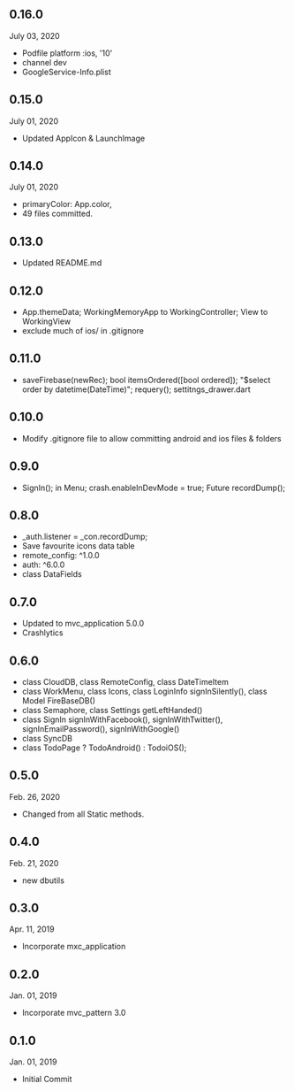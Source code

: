 ## 0.16.0
 July 03, 2020
 - Podfile platform :ios, '10'
 - channel dev
 - GoogleService-Info.plist

## 0.15.0
 July 01, 2020
- Updated AppIcon & LaunchImage

## 0.14.0
 July 01, 2020
- primaryColor: App.color,
- 49 files committed.

## 0.13.0
- Updated README.md

## 0.12.0
- App.themeData; WorkingMemoryApp to WorkingController; View to WorkingView
- exclude much of ios/ in .gitignore

## 0.11.0
- saveFirebase(newRec); bool itemsOrdered([bool ordered]); "$select order by datetime(DateTime)"; requery(); settitngs_drawer.dart

## 0.10.0
- Modify .gitignore file to allow committing android and ios files & folders

## 0.9.0
- SignIn(); in Menu; crash.enableInDevMode = true; Future<bool> recordDump();

## 0.8.0
- _auth.listener = _con.recordDump;
- Save favourite icons data table
- remote_config: ^1.0.0
- auth: ^6.0.0
- class DataFields

## 0.7.0
- Updated to mvc_application 5.0.0 
- Crashlytics

## 0.6.0
- class CloudDB, class RemoteConfig, class DateTimeItem
- class WorkMenu, class Icons, class LoginInfo signInSilently(), class Model FireBaseDB()
- class Semaphore, class Settings getLeftHanded()
- class SignIn signInWithFacebook(), signInWithTwitter(), signInEmailPassword(), signInWithGoogle()
- class SyncDB
- class TodoPage ? TodoAndroid() : TodoiOS();

## 0.5.0
 Feb. 26, 2020
- Changed from all Static methods.

## 0.4.0
 Feb. 21, 2020
- new dbutils

## 0.3.0
 Apr. 11, 2019
- Incorporate mxc_application

## 0.2.0
 Jan. 01, 2019
- Incorporate mvc_pattern 3.0

## 0.1.0
 Jan. 01, 2019
- Initial Commit
